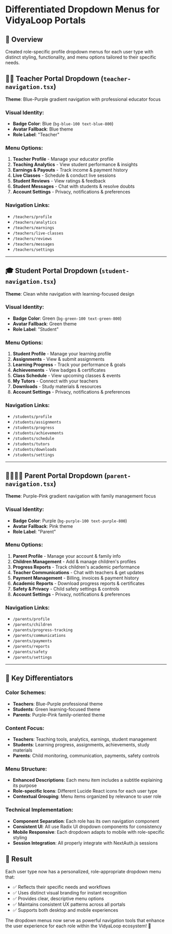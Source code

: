 # Differentiated Dropdown Menus for VidyaLoop Portals

## 🎯 **Overview**
Created role-specific profile dropdown menus for each user type with distinct styling, functionality, and menu options tailored to their specific needs.

## 🧑‍🏫 **Teacher Portal Dropdown** (`teacher-navigation.tsx`)
**Theme**: Blue-Purple gradient navigation with professional educator focus

### **Visual Identity:**
- **Badge Color**: Blue (`bg-blue-100 text-blue-800`)
- **Avatar Fallback**: Blue theme
- **Role Label**: "Teacher"

### **Menu Options:**
1. **Teacher Profile** - Manage your educator profile
2. **Teaching Analytics** - View student performance & insights  
3. **Earnings & Payouts** - Track income & payment history
4. **Live Classes** - Schedule & conduct live sessions
5. **Student Reviews** - View ratings & feedback
6. **Student Messages** - Chat with students & resolve doubts
7. **Account Settings** - Privacy, notifications & preferences

### **Navigation Links:**
- `/teachers/profile`
- `/teachers/analytics` 
- `/teachers/earnings`
- `/teachers/live-classes`
- `/teachers/reviews`
- `/teachers/messages`
- `/teachers/settings`

---

## 🎓 **Student Portal Dropdown** (`student-navigation.tsx`)
**Theme**: Clean white navigation with learning-focused design

### **Visual Identity:**
- **Badge Color**: Green (`bg-green-100 text-green-800`)
- **Avatar Fallback**: Green theme
- **Role Label**: "Student"

### **Menu Options:**
1. **Student Profile** - Manage your learning profile
2. **Assignments** - View & submit assignments
3. **Learning Progress** - Track your performance & goals
4. **Achievements** - View badges & certificates
5. **Class Schedule** - View upcoming classes & events
6. **My Tutors** - Connect with your teachers
7. **Downloads** - Study materials & resources
8. **Account Settings** - Privacy, notifications & preferences

### **Navigation Links:**
- `/students/profile`
- `/students/assignments`
- `/students/progress`
- `/students/achievements`
- `/students/schedule`
- `/students/tutors`
- `/students/downloads`
- `/students/settings`

---

## 👨‍👩‍👧‍👦 **Parent Portal Dropdown** (`parent-navigation.tsx`)
**Theme**: Purple-Pink gradient navigation with family management focus

### **Visual Identity:**
- **Badge Color**: Purple (`bg-purple-100 text-purple-800`)
- **Avatar Fallback**: Pink theme
- **Role Label**: "Parent"

### **Menu Options:**
1. **Parent Profile** - Manage your account & family info
2. **Children Management** - Add & manage children's profiles
3. **Progress Reports** - Track children's academic performance
4. **Teacher Communications** - Chat with teachers & get updates
5. **Payment Management** - Billing, invoices & payment history
6. **Academic Reports** - Download progress reports & certificates
7. **Safety & Privacy** - Child safety settings & controls
8. **Account Settings** - Privacy, notifications & preferences

### **Navigation Links:**
- `/parents/profile`
- `/parents/children`
- `/parents/progress-tracking`
- `/parents/communications`
- `/parents/payments`
- `/parents/reports`
- `/parents/safety`
- `/parents/settings`

---

## 🎨 **Key Differentiators**

### **Color Schemes:**
- **Teachers**: Blue-Purple professional theme
- **Students**: Green learning-focused theme  
- **Parents**: Purple-Pink family-oriented theme

### **Content Focus:**
- **Teachers**: Teaching tools, analytics, earnings, student management
- **Students**: Learning progress, assignments, achievements, study materials
- **Parents**: Child monitoring, communication, payments, safety controls

### **Menu Structure:**
- **Enhanced Descriptions**: Each menu item includes a subtitle explaining its purpose
- **Role-specific Icons**: Different Lucide React icons for each user type
- **Contextual Grouping**: Menu items organized by relevance to user role

### **Technical Implementation:**
- **Component Separation**: Each role has its own navigation component
- **Consistent UI**: All use Radix UI dropdown components for consistency
- **Mobile Responsive**: Each dropdown adapts to mobile with role-specific styling
- **Session Integration**: All properly integrate with NextAuth.js sessions

## 🚀 **Result**
Each user type now has a personalized, role-appropriate dropdown menu that:
- ✅ Reflects their specific needs and workflows
- ✅ Uses distinct visual branding for instant recognition
- ✅ Provides clear, descriptive menu options
- ✅ Maintains consistent UX patterns across all portals
- ✅ Supports both desktop and mobile experiences

The dropdown menus now serve as powerful navigation tools that enhance the user experience for each role within the VidyaLoop ecosystem! 🎉
